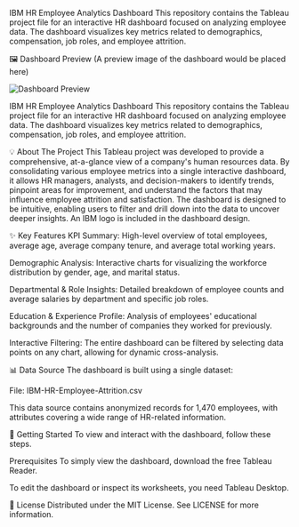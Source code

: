 IBM HR Employee Analytics Dashboard
This repository contains the Tableau project file for an interactive HR dashboard focused on analyzing employee data. The dashboard visualizes key metrics related to demographics, compensation, job roles, and employee attrition.

🖼️ Dashboard Preview
(A preview image of the dashboard would be placed here)

![Dashboard Preview]([Dashboard.jpg](https://github.com/dineshrk2005/IBM-HR-Analysis/blob/main/IBM%20HR%20Tablaue%20Porject/Dashboard%201.png?raw=true))

IBM HR Employee Analytics Dashboard
This repository contains the Tableau project file for an interactive HR dashboard focused on analyzing employee data. The dashboard visualizes key metrics related to demographics, compensation, job roles, and employee attrition.

💡 About The Project
This Tableau project was developed to provide a comprehensive, at-a-glance view of a company's human resources data. By consolidating various employee metrics into a single interactive dashboard, it allows HR managers, analysts, and decision-makers to identify trends, pinpoint areas for improvement, and understand the factors that may influence employee attrition and satisfaction. The dashboard is designed to be intuitive, enabling users to filter and drill down into the data to uncover deeper insights. An IBM logo is included in the dashboard design.

✨ Key Features
KPI Summary: High-level overview of total employees, average age, average company tenure, and average total working years.

Demographic Analysis: Interactive charts for visualizing the workforce distribution by gender, age, and marital status.

Departmental & Role Insights: Detailed breakdown of employee counts and average salaries by department and specific job roles.

Education & Experience Profile: Analysis of employees' educational backgrounds and the number of companies they worked for previously.

Interactive Filtering: The entire dashboard can be filtered by selecting data points on any chart, allowing for dynamic cross-analysis.

📊 Data Source
The dashboard is built using a single dataset:


File: IBM-HR-Employee-Attrition.csv 



This data source contains anonymized records for 1,470 employees, with attributes covering a wide range of HR-related information.

🚀 Getting Started
To view and interact with the dashboard, follow these steps.

Prerequisites
To simply view the dashboard, download the free Tableau Reader.

To edit the dashboard or inspect its worksheets, you need Tableau Desktop.

📜 License
Distributed under the MIT License. See LICENSE for more information.

